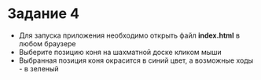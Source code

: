 # Задание 4

* Для запуска приложения необходимо открыть файл **index.html** в любом браузере
* Выберите позицию коня на шахматной доске кликом мыши
* Выбранная позиция коня окрасится в синий цвет, а возможные ходы - в зеленый
